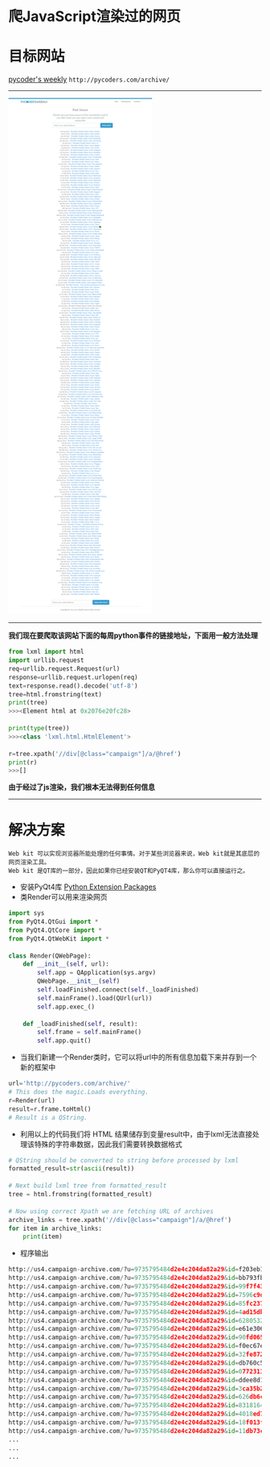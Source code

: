 # 爬JavaScript渲染过的网页

# 目标网站
[pycoder's weekly](http://pycoders.com/archive/)  `http://pycoders.com/archive/`
***
![](https://github.com/Harrdy2018/Python3-Crawl/blob/master/crawl%20JS%20html/pycoders.png)
***
**我们现在要爬取该网站下面的每周python事件的链接地址，下面用一般方法处理**
```python
from lxml import html
import urllib.request
req=urllib.request.Request(url)
response=urllib.request.urlopen(req)
text=response.read().decode('utf-8')
tree=html.fromstring(text)
print(tree)
>>><Element html at 0x2076e20fc28>

print(type(tree))
>>><class 'lxml.html.HtmlElement'>

r=tree.xpath('//div[@class="campaign"]/a/@href')
print(r)
>>>[]
```
**由于经过了js渲染，我们根本无法得到任何信息**

***
# 解决方案
```
Web kit 可以实现浏览器所能处理的任何事情。对于某些浏览器来说，Web kit就是其底层的网页渲染工具。
Web kit 是QT库的一部分，因此如果你已经安装QT和PyQT4库，那么你可以直接运行之。
```
* 安装PyQt4库 [Python Extension Packages](https://www.lfd.uci.edu/~gohlke/pythonlibs/)
* 类Render可以用来渲染网页
```python
import sys
from PyQt4.QtGui import *
from PyQt4.QtCore import *
from PyQt4.QtWebKit import *

class Render(QWebPage):
    def __init__(self, url):
        self.app = QApplication(sys.argv)
        QWebPage.__init__(self)
        self.loadFinished.connect(self._loadFinished)
        self.mainFrame().load(QUrl(url))
        self.app.exec_()

    def _loadFinished(self, result):
        self.frame = self.mainFrame()
        self.app.quit()
```
* 当我们新建一个Render类时，它可以将url中的所有信息加载下来并存到一个新的框架中
```python
url='http://pycoders.com/archive/'
# This does the magic.Loads everything.
r=Render(url)
result=r.frame.toHtml()
# Result is a QString.
```
* 利用以上的代码我们将 HTML 结果储存到变量result中，由于lxml无法直接处理该特殊的字符串数据，因此我们需要转换数据格式
```python
# QString should be converted to string before processed by lxml
formatted_result=str(ascii(result))

# Next build lxml tree from formatted_result
tree = html.fromstring(formatted_result)

# Now using correct Xpath we are fetching URL of archives
archive_links = tree.xpath('//div[@class="campaign"]/a/@href')
for item in archive_links:
    print(item)
```
* 程序输出
```python
http://us4.campaign-archive.com/?u=9735795484d2e4c204da82a29&id=f203eb15cf
http://us4.campaign-archive.com/?u=9735795484d2e4c204da82a29&id=bb793fb200
http://us4.campaign-archive.com/?u=9735795484d2e4c204da82a29&id=99f7f43e06
http://us4.campaign-archive.com/?u=9735795484d2e4c204da82a29&id=7596c9d73a
http://us4.campaign-archive.com/?u=9735795484d2e4c204da82a29&id=85fc237433
http://us4.campaign-archive.com/?u=9735795484d2e4c204da82a29&id=4ad15dbd6a
http://us4.campaign-archive.com/?u=9735795484d2e4c204da82a29&id=62805321c8
http://us4.campaign-archive.com/?u=9735795484d2e4c204da82a29&id=e61e306040
http://us4.campaign-archive.com/?u=9735795484d2e4c204da82a29&id=90fd0654b1
http://us4.campaign-archive.com/?u=9735795484d2e4c204da82a29&id=f0ec67ef76
http://us4.campaign-archive.com/?u=9735795484d2e4c204da82a29&id=32fe872169
http://us4.campaign-archive.com/?u=9735795484d2e4c204da82a29&id=db760c54cb
http://us4.campaign-archive.com/?u=9735795484d2e4c204da82a29&id=07723115d0
http://us4.campaign-archive.com/?u=9735795484d2e4c204da82a29&id=ddee8d1479
http://us4.campaign-archive.com/?u=9735795484d2e4c204da82a29&id=3ca35b21b2
http://us4.campaign-archive.com/?u=9735795484d2e4c204da82a29&id=626db6c90c
http://us4.campaign-archive.com/?u=9735795484d2e4c204da82a29&id=83181648d6
http://us4.campaign-archive.com/?u=9735795484d2e4c204da82a29&id=4018ed7312
http://us4.campaign-archive.com/?u=9735795484d2e4c204da82a29&id=18f013f645
http://us4.campaign-archive.com/?u=9735795484d2e4c204da82a29&id=11db73cdfc
...
...
...
```

